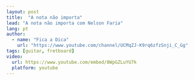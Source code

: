 ```yaml
---
layout: post
title:  "A nota não importa"
lead: "A nota não importa com Nelson Faria"
lang: pt
author:
  - name: "Fica a Dica"
    url: "https://www.youtube.com/channel/UCMqZJ-K9rq6zfzSnji_C_Gg"
tags: [guitar, fretboard]
video:
  url: https://www.youtube.com/embed/8WpGZLuYU7k
  platform: youtube
---
```

